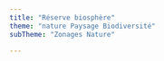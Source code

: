 ```yaml
---
title: "Réserve biosphère"
theme: "nature Paysage Biodiversité"
subTheme: "Zonages Nature"

---
```


